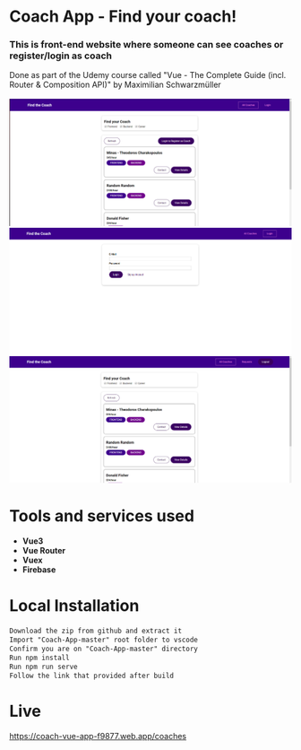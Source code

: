# Coach App - Find your coach!
<h3>This is front-end website where someone can see coaches or register/login as coach</h3>
Done as part of the Udemy course called "Vue - The Complete Guide (incl. Router & Composition API)" by Maximilian Schwarzmüller<br><br>

<img src="screenshots/2.png" width="900">
<img src="screenshots/1.png" width="900">
<img src="screenshots/3.png" width="900">

# Tools and services used
<ul>
<li><b>Vue3</b></li>
<li><b>Vue Router</b></li>
<li><b>Vuex</b></li>
<li><b>Firebase</b></li>
</ul>

# Local Installation
```
Download the zip from github and extract it
Import "Coach-App-master" root folder to vscode
Confirm you are on "Coach-App-master" directory
Run npm install
Run npm run serve
Follow the link that provided after build
```

# Live
https://coach-vue-app-f9877.web.app/coaches
